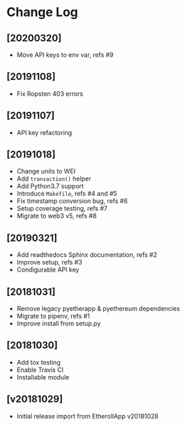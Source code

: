 # Change Log

## [20200320]

  - Move API keys to env var, refs #9

## [20191108]

  - Fix Ropsten 403 errors


## [20191107]

  - API key refactoring


## [20191018]

  - Change units to WEI
  - Add `transaction()` helper
  - Add Python3.7 support
  - Introduce `Makefile`, refs #4 and #5
  - Fix timestamp conversion bug, refs #6
  - Setup coverage testing, refs #7
  - Migrate to web3 v5, refs #8


## [20190321]

  - Add readthedocs Sphinx documentation, refs #2
  - Improve setup, refs #3
  - Condigurable API key


## [20181031]

  - Remove legacy pyetherapp & pyethereum dependencies
  - Migrate to pipenv, refs #1
  - Improve install from setup.py


## [20181030]

  - Add tox testing
  - Enable Travis CI
  - Installable module


## [v20181029]

  - Initial release import from EtherollApp v20181028
